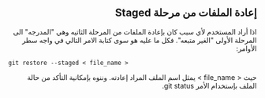 ## <div dir=rtl> إعادة الملفات من مرحلة Staged </div>  


<div dir=rtl> 
اذا أراد المستخدم لأي سبب كان بإعادة الملفات من المرحلة الثاتيه وهي "المدرجه" الى المرحلة الأولى "الغير متبعه". فكل ما عليه هو سوى كتابة الامر التالي في واجه سطر الأوامر:  
</div>

  `git restore --staged < file_name >`
 
 <div dir=rtl> 
حيث < file_name > يمثل اسم الملف المراد إعادته. وننوه بإمكانية التأكد  من حالة الملف بإستخدام الأمر git status. 
</div>
